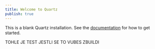 ```yaml
---
title: Welcome to Quartz
publish: true
---
```


This is a blank Quartz installation.
See the [documentation](https://quartz.jzhao.xyz) for how to get started.

TOHLE JE TEST JESTLI SE TO VUBES ZBUILDI